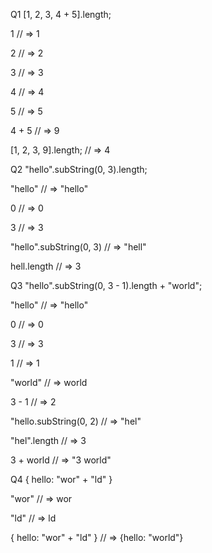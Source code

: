 Q1 [1, 2, 3, 4 + 5].length;

1
// => 1

2
// => 2

3
// => 3

4
// => 4

5 
// => 5

4 + 5
// => 9

[1, 2, 3, 9].length;
// => 4

Q2 "hello".subString(0, 3).length;

"hello"
// => "hello"

0
// => 0

3
// => 3

"hello".subString(0, 3)
// => "hell"

hell.length
// => 3

Q3 "hello".subString(0, 3 - 1).length + "world";

"hello"
// => "hello"

0
// => 0

3
// => 3

1
// => 1

"world"
// => world

3 - 1
// => 2

"hello.subString(0, 2)
// => "hel"

"hel".length
// => 3

3 + world
// => "3 world"


Q4 { hello: "wor" + "ld" }

"wor"
// => wor

"ld"
// => ld

{ hello: "wor" + "ld" }
// => {hello: "world"}